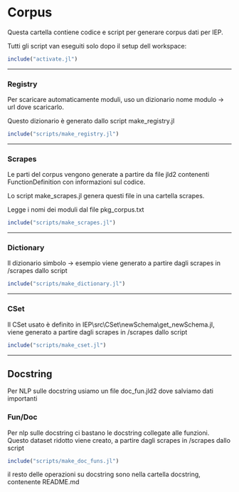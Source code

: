 # Corpus

Questa cartella contiene codice e script per generare corpus dati per IEP.

Tutti gli script van eseguiti solo dopo il setup dell workspace:

```julia shell
include("activate.jl")
```

---

### Registry

Per scaricare automaticamente moduli, uso un dizionario nome modulo -> url dove scaricarlo.

Questo dizionario è generato dallo script make_registry.jl

```julia shell
include("scripts/make_registry.jl")
```

---

### Scrapes

Le parti del corpus vengono generate a partire da file jld2 contenenti FunctionDefinition con informazioni sul codice.

Lo script make_scrapes.jl genera questi file in una cartella scrapes.

Legge i nomi dei moduli dal file pkg_corpus.txt

```julia shell
include("scripts/make_scrapes.jl")
```

---

### Dictionary

Il dizionario simbolo -> esempio viene generato a partire dagli scrapes in /scrapes dallo script

```julia shell
include("scripts/make_dictionary.jl")
```

---

### CSet

Il CSet usato è definito in IEP\src\CSet\newSchema\get_newSchema.jl, viene generato a partire dagli scrapes in /scrapes dallo script

```julia shell
include("scripts/make_cset.jl")
```

---

## Docstring

Per NLP sulle docstring usiamo un file doc_fun.jld2 dove salviamo dati importanti


### Fun/Doc

Per nlp sulle docstring ci bastano le docstring collegate alle funzioni. Questo dataset ridotto viene creato, a partire dagli scrapes in /scrapes dallo script

```julia shell
include("scripts/make_doc_funs.jl")
```



il resto delle operazioni su docstring sono nella cartella docstring, contenente README.md

